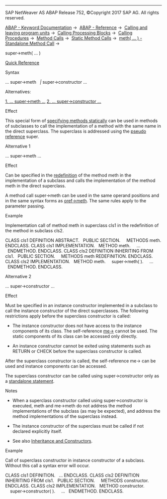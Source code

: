   

* * *

SAP NetWeaver AS ABAP Release 752, ©Copyright 2017 SAP AG. All rights reserved.

[ABAP - Keyword Documentation](javascript:call_link\('abenabap.htm'\)) →  [ABAP - Reference](javascript:call_link\('abenabap_reference.htm'\)) →  [Calling and leaving program units](javascript:call_link\('abenabap_execution.htm'\)) →  [Calling Processing Blocks](javascript:call_link\('abencall_processing_blocks.htm'\)) →  [Calling Procedures](javascript:call_link\('abencall_procedures.htm'\)) →  [Method Calls](javascript:call_link\('abenmethod_calls.htm'\)) →  [Static Method Calls](javascript:call_link\('abenmethod_calls_static.htm'\)) →  [meth( ... ) - Standalone Method Call](javascript:call_link\('abapcall_method_static_short.htm'\)) → 

super->meth( ... )

[Quick Reference](javascript:call_link\('abapcall_method_shortref.htm'\))

Syntax

... super->meth
  *|* super->constructor ...

Alternatives:

[1\. ... super->meth ...](#!ABAP_ALTERNATIVE_1@1@)
[2\. ... super->constructor ...](#!ABAP_ALTERNATIVE_2@2@)

Effect

This special form of [specifying methods statically](javascript:call_link\('abapcall_method_meth_ident_stat.htm'\)) can be used in methods of subclasses to call the implementation of a method with the same name in the direct superclass. The superclass is addressed using the [pseudo reference](javascript:call_link\('abenpseudo_reference_glosry.htm'\) "Glossary Entry") super.

Alternative 1

... super->meth ...

Effect

Can be specified in the [redefinition](javascript:call_link\('abenredefinition_glosry.htm'\) "Glossary Entry") of the method meth in the implementation of a subclass and calls the implementation of the method meth in the direct superclass.

A method call super->meth can be used in the same operand positions and in the same syntax forms as [oref->meth](javascript:call_link\('abapcall_method_meth_ident_stat.htm'\)). The same rules apply to the parameter passing.

Example

Implementation call of method meth in superclass cls1 in the redefinition of the method in subclass cls2.

CLASS cls1 DEFINITION ABSTRACT.
  PUBLIC SECTION.
    METHODS meth.
ENDCLASS.
CLASS cls1 IMPLEMENTATION.
  METHOD meth.
    ...
  ENDMETHOD.
ENDCLASS.
CLASS cls2 DEFINITION INHERITING FROM cls1.
  PUBLIC SECTION.
    METHODS meth REDEFINITION.
ENDCLASS.
CLASS cls2 IMPLEMENTATION.
  METHOD meth.
    super->meth( ).
    ...
  ENDMETHOD.
ENDCLASS.

Alternative 2

... super->constructor ...

Effect

Must be specified in an instance constructor implemented in a subclass to call the instance constructor of the direct superclasses. The following restrictions apply before the superclass constructor is called:

-   The instance constructor does not have access to the instance components of its class. The self-reference [me->](javascript:call_link\('abenme.htm'\)) cannot be used. The static components of its class can be accessed only directly.
    
-   An instance constructor cannot be exited using statements such as RETURN or CHECK before the superclass constructor is called.
    

After the superclass constructor is called, the self-reference me-> can be used and instance components can be accessed.

The superclass constructor can be called using super->constructor only as a [standalone statement](javascript:call_link\('abapcall_method_static_short.htm'\)).

Notes

-   When a superclass constructor called using super->constructor is executed, meth and me->meth do not address the method implementations of the subclass (as may be expected), and address the method implementations of the superclass instead.
    
-   The instance constructor of the superclass must be called if not declared explicitly itself.
    
-   See also [Inheritance and Constructors](javascript:call_link\('abeninheritance_constructors.htm'\)).
    

Example

Call of superclass constructor in instance constructor of a subclass. Without this call a syntax error will occur.

CLASS cls1 DEFINITION.
  ...
ENDCLASS.
CLASS cls2 DEFINITION INHERITING FROM cls1.
  PUBLIC SECTION.
    METHODS constructor.
ENDCLASS.
CLASS cls2 IMPLEMENTATION.
  METHOD constructor.
    super->constructor( ).
    ...
  ENDMETHOD.
ENDCLASS.